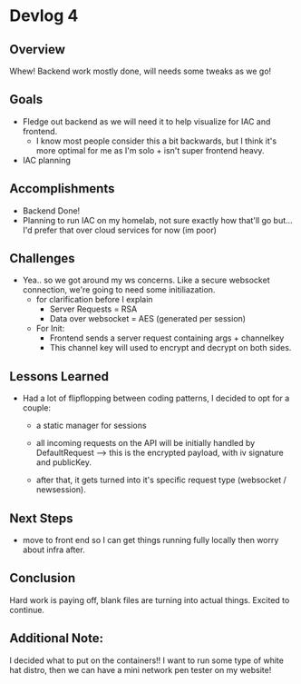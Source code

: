 # Devlog 4

## Overview
Whew! Backend work mostly done, will needs some tweaks as we go!
## Goals
- Fledge out backend as we will need it to help visualize for IAC and frontend.
    - I know most people consider this a bit backwards, but I think it's more optimal for me as I'm solo + isn't super frontend heavy.
- IAC planning
## Accomplishments
- Backend Done!
- Planning to run IAC on my homelab, not sure exactly how that'll go but... I'd prefer that over cloud services for now (im poor)

## Challenges
- Yea.. so we got around my ws concerns. Like a secure websocket connection, we're going to need some initiliazation. 
    - for clarification before I explain
        - Server Requests = RSA
        - Data over websocket = AES (generated per session)
    - For Init:
        - Frontend sends a server request containing args + channelkey
        - This channel key will used to encrypt and decrypt on both sides.

## Lessons Learned
- Had a lot of flipflopping between coding patterns, I decided to opt for a couple:
    - a static manager for sessions
    - all incoming requests on the API will be initially handled by DefaultRequest --> this is the encrypted payload, with iv signature and publicKey.
    
    - after that, it gets turned into it's specific request type (websocket / newsession).


## Next Steps
- move to front end so I can get things running fully locally then worry about infra after.

## Conclusion
 Hard work is paying off, blank files are turning into actual things. Excited to continue.

## Additional Note:
I decided what to put on the containers!! 
I want to run some type of white hat distro, then we can have a mini network pen tester on my website!
 